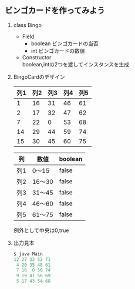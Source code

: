 ## ビンゴカードを作ってみよう

1. class Bingo
	- Field
		- boolean ビンゴカードの当否
		- int ビンゴカードの数値
	- Constructor  
		boolean,intの2つを渡してインスタンスを生成
1. BingoCardのデザイン

	|列1|列2|列3|列4|列5|
	|---|---|---|---|---|
	|1|16|31|46|61|
	|2|17|32|47|62|
	|7|22|0|53|68|
	|14|29|44|59|74|
	|15|30|45|60|75|

	|列|数値|boolean|
	|---|---|---|
	|列1|0～15|false|
	|列2|16～30|false|
	|列3|31～45|false|
	|列4|46～60|false|
	|列5|61～75|false|
	例外として中央は0,true
1. 出力見本
	~~~java
	$ java Main
	12 27 32 52 71
	 4 20 35 48 61
	 7 16  0 50 74
	 9 19 41 56 69
	 5 17 43 54 68
	~~~
